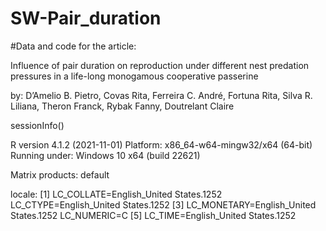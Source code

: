 # SW-Pair_duration

#Data and code for the article:

Influence of pair duration on reproduction under different nest predation pressures in a life-long monogamous cooperative passerine

by:
D’Amelio B. Pietro, Covas Rita, Ferreira C. André, Fortuna Rita, Silva R. Liliana, Theron Franck, Rybak Fanny, Doutrelant Claire


sessionInfo()

R version 4.1.2 (2021-11-01) Platform: x86_64-w64-mingw32/x64 (64-bit) Running under: Windows 10 x64 (build 22621)

Matrix products: default

locale: [1] LC_COLLATE=English_United States.1252 LC_CTYPE=English_United States.1252
[3] LC_MONETARY=English_United States.1252 LC_NUMERIC=C
[5] LC_TIME=English_United States.1252
